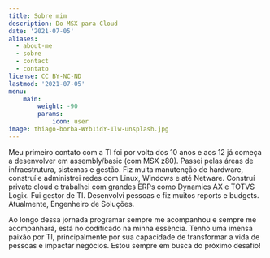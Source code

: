 ```yaml
---
title: Sobre mim
description: Do MSX para Cloud
date: '2021-07-05'
aliases:
  - about-me
  - sobre
  - contact
  - contato
license: CC BY-NC-ND
lastmod: '2021-07-05'
menu:
    main: 
        weight: -90
        params:
            icon: user
image: thiago-borba-WYb1idY-Ilw-unsplash.jpg
---
```


Meu primeiro contato com a TI foi por volta dos 10 anos e aos 12 já começa a desenvolver em assembly/basic (com MSX z80).
Passei pelas áreas de infraestrutura, sistemas e gestão. Fiz muita manutenção de hardware, construí e administrei redes com Linux, Windows e até Netware.
Construí private cloud e trabalhei com grandes ERPs como Dynamics AX e TOTVS Logix.
Fui gestor de TI. Desenvolvi pessoas e fiz muitos reports e budgets.
Atualmente, Engenheiro de Soluções.

Ao longo dessa jornada programar sempre me acompanhou e sempre me acompanhará, está no codificado na minha essência.
Tenho uma imensa paixão por TI, principalmente por sua capacidade de transformar a vida de pessoas e impactar negócios.
Estou sempre em busca do próximo desafio! 